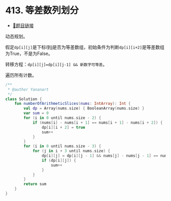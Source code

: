# 413. 等差数列划分

- [🔗题目链接](https://leetcode-cn.com/problems/arithmetic-slices/)

动态规划。

假定`dp[i][j]`是下标i到j是否为等差数组，初始条件为判断`dp[i][i+2]`是等差数组为True，不是为False。

转移方程：`dp[i][j]=dp[i][j-1] && 新数字可等差`。

遍历所有计数。

```kotlin
/**
 * @author Yananart
 */
class Solution {
    fun numberOfArithmeticSlices(nums: IntArray): Int {
        val dp = Array(nums.size) { BooleanArray(nums.size) }
        var sum = 0
        for (i in 0 until nums.size - 2) {
            if (nums[i] - nums[i + 1] == nums[i + 1] - nums[i + 2]) {
                dp[i][i + 2] = true
                sum++
            }
        }
        for (i in 0 until nums.size - 3) {
            for (j in i + 3 until nums.size) {
                dp[i][j] = dp[i][j - 1] && nums[j] - nums[j - 1] == nums[j - 1] - nums[j - 2]
                if (dp[i][j]) {
                    sum++
                }
            }
        }
        return sum
    }
}
```
